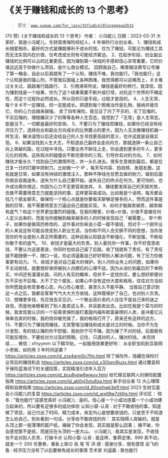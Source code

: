 # 《关于赚钱和成长的 13 个思考》

> 原文：[`www.yuque.com/for_lazy/thfiu8/pl9lncggggue1h31`](https://www.yuque.com/for_lazy/thfiu8/pl9lncggggue1h31)

<ne-h2 id="3f6f653c" data-lake-id="3f6f653c"><ne-heading-ext><ne-heading-anchor></ne-heading-anchor><ne-heading-fold></ne-heading-fold></ne-heading-ext><ne-heading-content><ne-text id="ufd1d624f">(70 赞)《关于赚钱和成长的 13 个思考》</ne-text></ne-heading-content></ne-h2> <ne-p id="u89acac68" data-lake-id="u89acac68"><ne-text id="uf2077ca9">作者： 小冯妮儿</ne-text></ne-p> <ne-p id="u3ed41105" data-lake-id="u3ed41105"><ne-text id="uf1fa6e1c">日期：2023-03-31</ne-text></ne-p> <ne-p id="u215b79d7" data-lake-id="u215b79d7"><ne-text id="u08c4439b">大家好，我是小冯妮儿，生财首席保险经纪人，4 年保险行业创业者。</ne-text></ne-p> <ne-p id="ua7c4fe60" data-lake-id="ua7c4fe60"><ne-text id="u6f41bb70">1、赚钱和成长相爱相杀，最好的方式是赚能够利于成长的钱，仅为了赚钱，可能沦为赚钱工具而无法实现内在价值，仅考虑成长则有可能经济窘迫。</ne-text></ne-p> <ne-p id="u04069f32" data-lake-id="u04069f32"><ne-text id="u13ae81d4">2、在起步阶段，创业副业赚钱的比例可以占的比重更高，因为赚到第一块钱的手感和信心非常重要，它的价值远远高于你做什么项目，是什么商业模式。</ne-text></ne-p> <ne-p id="udd47fdeb" data-lake-id="udd47fdeb"><ne-text id="u595371a3">回顾我自己，稀里糊涂靠写公号赚了第一桶金，自此以后我就有了一个认知，赚钱不难，我也能行。「我也能行」这个认知是我的强心剂，不管我后面碰上各种困难，我觉得都可以迎难而上，关关难过关关过，路路难行路路行。</ne-text></ne-p> <ne-p id="ua2d0d653" data-lake-id="ua2d0d653"><ne-text id="u1e7c15c3">3、引用涛哥所说，赚钱是最好的修行，我深信，因为赚到钱是一个结果，你为了这个结果需要不断升级打怪，对抗这个世界的不确定性，而这个过程你必然成长。所以目的只是手段，过程才是目的。</ne-text></ne-p> <ne-p id="u80b9f61e" data-lake-id="u80b9f61e"><ne-text id="u6b4d7457">4、人生无常，每个关卡不一定赚钱，但一定能成长。把遇到每个困难当作是礼物，接纳并接住它，你的心力会越来越强。</ne-text></ne-p> <ne-p id="uababe3ad" data-lake-id="uababe3ad"><ne-text id="u0465b3f7">卖了四年保险，我见证了问了不买的、买了后悔的、不买后悔的、理赔嫌买少了的等等各种人生百态，我悟到了「无常」是人生常态，臣服当下，一切都是最好的安排。</ne-text></ne-p> <ne-p id="u4d0ead37" data-lake-id="u4d0ead37"><ne-text id="u1fd01d6d">5、不要只为了赚钱而赚钱，如果你已经没有经济压力了，选择创业和副业方向成长的比例要占的更大，因为人无法像赚钱机器一样生活，解决温饱以后还会给自己的人生寻找更高级的意义，也许这就是自我实现。</ne-text></ne-p> <ne-p id="u8b1ea1c0" data-lake-id="u8b1ea1c0"><ne-text id="u57f2f8b6">6、如果没找到人生大志，不知道自己最终会走向何方，那就选择一条让自己向上突破的路，在过程中寻找。只要业务不断往上走，你会遇到更多的牛人，更多元化的视角，这些观点的碰撞会不断完善你的三观，引导你去对的方向。</ne-text></ne-p> <ne-p id="uc1d33215" data-lake-id="uc1d33215"><ne-text id="ua2bd0907">7、如何赚钱才能长久？找到自己的激情所在，并一头扎进去。很多生意做到最后，都是在日复一日的打磨中拼耐力。比如做一个 IP ，每天写内容、拍视频、发朋友圈，这些就是日常，如果没有持续的激情注入，那种不挣钱也甘愿去做的耐力，做到后面你就会自我迷失，迷失为什么自己要开始，迷失自己的终点在何方。更可怕的，也许成功离你很近，你因为心力不足更容易放弃。</ne-text></ne-p> <ne-p id="uf07f47ed" data-lake-id="uf07f47ed"><ne-text id="u267b11a3">8、赚钱要发挥自己的天赋优势，去做不需要用意志力就能坚持的事，这样更容易成功。比如我是个话唠，每天都会找几个朋友聊天，做保险一个核心点就是你要每天聊够足够多的人，然而这件事是我的日常，我不需要用意志力逼迫自己就能实现。</ne-text></ne-p> <ne-p id="u4b730171" data-lake-id="u4b730171"><ne-text id="u88d83e7f">9、如何才能越卖越贵，越卖越有底气？和这个世界更加激烈的碰撞。在我的眼里，价格=价值，价值不是被任何人定义出来的，而是当你接触到越来越多的人的时候发现自己「被需要」。</ne-text></ne-p> <ne-p id="u24fed999" data-lake-id="u24fed999"><ne-text id="u22801fd6">举个例子，如果你是做简历修改的，这件事对你来说小菜一碟不值钱，但对于一个刚毕业的人来说这有可能会改变别人职业生涯。当你和不同人去交换不同的思想，当你发现你的专业是别人真正所需要的，这种自我认知就会不断强化，不断加强，不断给你敢于卖的底气。</ne-text></ne-p> <ne-p id="uac023de7" data-lake-id="uac023de7"><ne-text id="u9bd00df1">10、收钱才是最大的负责。别人委托你一件事，你不好意思收钱，不要认为这是善良，你同时也给自己留了后路。收了钱就有了责任，有了责任就不能随便一干，随口一说，你必须逼着自己好好帮别人解决问题，有了压力你做事更有动力。</ne-text></ne-p> <ne-p id="u2fabead5" data-lake-id="u2fabead5"><ne-text id="ua0c4503a">11、收钱才是对自己最大的保护。别人问你业务上的问题，如果你不主动收钱，就要想好承担被别人白嫖后的心理不适。因为从询价到最后的下单购买，中间还有漫漫长路，问的人有买的概率，但并不一定找你买。要么想好即便对方不买也不后悔，大不了交个朋友，如果心中没有这份大度和格局，往往对方没如你所愿就会有受害者心态，内心伤心难受，甚至久久不能平静。</ne-text></ne-p> <ne-p id="ucc9f8168" data-lake-id="ucc9f8168"><ne-text id="u1ec92fd3">当我自己意识到这一点之后，我都会客客气气大大方方收钱，这样既保护了自己，也对别人负责。</ne-text></ne-p> <ne-p id="u8849c62b" data-lake-id="u8849c62b"><ne-text id="uc928a33b">12、想赚更多钱，先花钱去买见识。一个敢出高价卖的人往往不是自己来的迷之自信，而是他亲眼看到了别人能卖这么多，并且能卖出去。比如在我是个菜鸟的时候，我发现我认识的一个前辈卖保险是盯着国内福布斯富豪榜的人卖，是冲着亿元保单去卖的时候，我的信仰被充值了，我的格局打开了，原来还有这样的远方。</ne-text></ne-p> <ne-p id="uc90542aa" data-lake-id="uc90542aa"><ne-text id="udf55ebad">13、不要只为了赚钱而赚钱，尤其警惕当赚钱和成长是对立的时候。当你不为生计发愁，有的钱让赚的你不舒服，我劝你宁可不赚。因为赚了不对的钱，后面极有可能反噬你，不要给对方过高的预期。记住，只遇对的人，赚对的钱。</ne-text></ne-p> <ne-p id="u67631577" data-lake-id="u67631577"><ne-text id="u8d204eb2">未完待续……</ne-text></ne-p> <ne-p id="u16508f21" data-lake-id="u16508f21"><ne-text id="u2b492da1">微信：xfnyymm</ne-text></ne-p> <ne-p id="u9cbfc903" data-lake-id="u9cbfc903"><ne-text id="u1f62b575">以下精华贴，一起服用效果更好哟：</ne-text></ne-p> <ne-p id="u7e5ce86d" data-lake-id="u7e5ce86d"><ne-text id="ud0889eda">从全职宝妈到互联网小老板，如何用 3 年时间逆袭？</ne-text></ne-p> <ne-p id="u1ac5097b" data-lake-id="u1ac5097b">[<ne-text id="ua789b01e" ne-underline="true">https://articles.zsxq.com/id_zxs4qrm5c7fm.html</ne-text>](https://articles.zsxq.com/id_zxs4qrm5c7fm.html)</ne-p> <ne-p id="u16c375f1" data-lake-id="u16c375f1"><ne-text id="u2351375e">除了保险外，隐藏在保险行业背后的赚钱机会</ne-text></ne-p> <ne-p id="u2d33bbea" data-lake-id="u2d33bbea">[<ne-text id="u3178669f" ne-underline="true">https://articles.zsxq.com/id_x3l3qrc8juzx.html</ne-text>](https://articles.zsxq.com/id_x3l3qrc8juzx.html)</ne-p> <ne-p id="u60b1d6f7" data-lake-id="u60b1d6f7"><ne-text id="u0108f883">通过覆盖知乎保险蓝海词下的关键回答，实现精准引流年入百万</ne-text></ne-p> <ne-p id="u5f82eba4" data-lake-id="u5f82eba4">[<ne-text id="u9709e63f" ne-underline="true">https://articles.zsxq.com/id_bcu8vqw6wwuv.html</ne-text>](https://articles.zsxq.com/id_bcu8vqw6wwuv.html)</ne-p> <ne-p id="u48b75875" data-lake-id="u48b75875"><ne-text id="u0c0c0f36">给忙碌互联网人的保险配置指南</ne-text></ne-p> <ne-p id="u7bf30ef0" data-lake-id="u7bf30ef0">[<ne-text id="u7fb9a0b5" ne-underline="true">https://articles.zsxq.com/id_ab0vj3vtu6za.html</ne-text>](https://articles.zsxq.com/id_ab0vj3vtu6za.html)</ne-p> <ne-p id="u3cd58510" data-lake-id="u3cd58510"><ne-text id="u67f5c337">新手创业者 12 大心理障碍和自救指南</ne-text></ne-p> <ne-p id="u390abf79" data-lake-id="u390abf79">[<ne-text id="u97374e23" ne-underline="true">https://articles.zsxq.com/id_60vsihwk3e1f.html</ne-text>](https://articles.zsxq.com/id_60vsihwk3e1f.html)</ne-p> <ne-p id="u693b41ff" data-lake-id="u693b41ff"><ne-text id="ufeedf210">2023 生财见面会小冯妮儿的复盘</ne-text></ne-p> <ne-p id="u70f1356c" data-lake-id="u70f1356c">[<ne-text id="u1d450739">https://articles.zsxq.com/id_wxit9w7zti0g.html</ne-text>](https://articles.zsxq.com/id_wxit9w7zti0g.html)</ne-p> <ne-hole id="ucce08ff0" data-lake-id="ucce08ff0"><ne-card data-card-name="hr" data-card-type="block" id="ojrJl" data-event-boundary="card"><ne-p id="ua126b037" data-lake-id="ua126b037"><ne-text id="uaad2c557">评论区：</ne-text></ne-p> <ne-p id="u43f2425d" data-lake-id="u43f2425d"><ne-text id="u09bd59fb">晓冬 : ”我也能行“这感觉真好</ne-text> <ne-text id="u367e31f8">小冯妮儿 : 是的，信心是一个小成功连着一个小成功建立起来的，所以要有足够多的成功体验</ne-text> <ne-text id="ub8bb854f">认知小窗-认哥 : 对于不敢收钱的事，知道做了项目，自己付出了时间，精力成本，肯定内心是想要收钱的，只是苦于不知道怎么劝自己，别处看到一句话，分享给不敢收钱的你：</ne-text></ne-p> <ne-p id="u5e49c874" data-lake-id="u5e49c874"><ne-text id="ube77b50f">其实阻碍人突破的，就是头顶上那一层薄薄的窗户纸，捅破了你会发现，其实就是那么回事；</ne-text></ne-p> <ne-p id="uac35eb47" data-lake-id="uac35eb47"><ne-text id="u6622b7d0">捅不破，你会感觉那不是纸，而是压在头顶的一座大山。</ne-text> <ne-text id="u2a1b8209">小冯妮儿 : 我其实是发现，不收钱也不会对别人负责，打破卡点</ne-text> <ne-text id="u9d7a7f58">认知小窗-认哥 : 是这样，鲁莽定律。999 卖不动，就发一个 200 优惠券，重新上架😉</ne-text> <ne-text id="uef0f4cbd">执 笔 写 洪 顺 : 感谢分享，很有感悟</ne-text> <ne-text id="u7834948b">会飞的鱼 : 经济压力没有了以后要做有成长的事情</ne-text> <ne-text id="u6917062a">艺术家 刘遥磊 : 我也能行</ne-text></ne-p></ne-card></ne-hole>